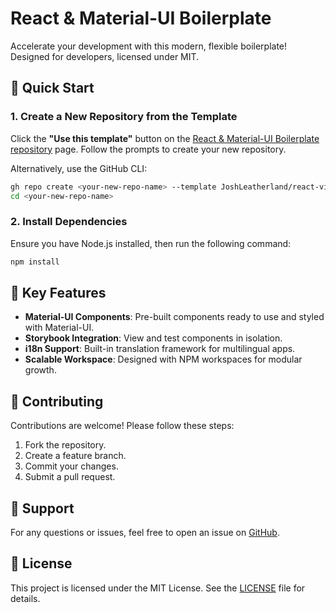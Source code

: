 # React & Material-UI Boilerplate

Accelerate your development with this modern, flexible boilerplate! Designed for developers, licensed under MIT.

## 🚀 Quick Start

### 1. Create a New Repository from the Template

Click the **"Use this template"** button on the [React & Material-UI Boilerplate repository](https://github.com/JoshLeatherland/react-vite-mui-storybook-boilerplate) page. Follow the prompts to create your new repository.

Alternatively, use the GitHub CLI:

```bash
gh repo create <your-new-repo-name> --template JoshLeatherland/react-vite-mui-storybook-boilerplate
cd <your-new-repo-name>
```

### 2. Install Dependencies

Ensure you have Node.js installed, then run the following command:

```bash
npm install

```

## 🔧 Key Features

- **Material-UI Components**: Pre-built components ready to use and styled with Material-UI.
- **Storybook Integration**: View and test components in isolation.
- **i18n Support**: Built-in translation framework for multilingual apps.
- **Scalable Workspace**: Designed with NPM workspaces for modular growth.

## 🌟 Contributing

Contributions are welcome! Please follow these steps:

1. Fork the repository.
2. Create a feature branch.
3. Commit your changes.
4. Submit a pull request.

## 📖 Support

For any questions or issues, feel free to open an issue on [GitHub](https://github.com/JoshLeatherland/react-vite-mui-storybook-boilerplate/issues).

## 📝 License

This project is licensed under the MIT License. See the [LICENSE](https://github.com/JoshLeatherland/react-vite-mui-storybook-boilerplate?tab=MIT-1-ov-file) file for details.

